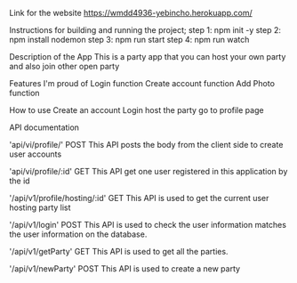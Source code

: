 Link for the website
https://wmdd4936-yebincho.herokuapp.com/

Instructions for building and running the project;
step 1: npm init -y step 2: npm install nodemon step 3: npm run start step 4: npm run watch

Description of the App
This is a party app that you can host your own party and also join other open party

Features I'm proud of
Login function
Create account function
Add Photo function

How to use
Create an account
Login
host the party
go to profile page

API documentation


'api/vi/profile/' POST This API posts the body from the client side to create user accounts 

'api/vi/profile/:id' GET This API get one user registered in this application by the id 

'/api/v1/profile/hosting/:id' GET This API is used to get the current user hosting party list

'/api/v1/login' POST This API is used to check the user information matches the user information on the database. 

'/api/v1/getParty' GET This API is used to get all the parties. 

'/api/v1/newParty' POST This API is used to create a new party


